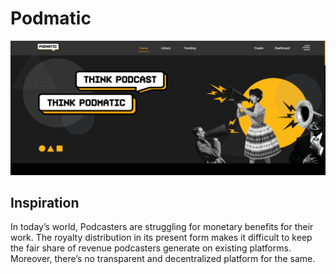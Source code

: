 # Podmatic

<img src="./homepage.png" alt="Podmatic Homepage">

## Inspiration
In today’s world, Podcasters are struggling for monetary benefits for their work. The royalty distribution in its present form makes it difficult to keep the fair share of revenue podcasters generate on existing platforms. Moreover, there’s no transparent and decentralized platform for the same.
